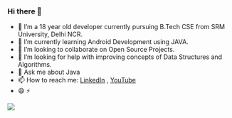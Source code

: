 ### Hi there 👋

- 🔭 I’m a 18 year old developer currently pursuing B.Tech CSE from SRM University, Delhi NCR.
- 🌱 I’m currently learning Android Development using JAVA.
- 👯 I’m looking to collaborate on Open Source Projects.
- 🤔 I’m looking for help with improving concepts of Data Structures and Algorithms.
- 💬 Ask me about Java
- 📫 How to reach me: [LinkedIn](https://www.linkedin.com/in/adityathakurxd/) , [YouTube](https://www.youtube.com/zresthin)
- 😄 ⚡ 


<img src="https://github-readme-stats.vercel.app/api?username=adityathakurxd&&show_icons=true&title_color=ffffff&icon_color=bb2acf&text_color=daf7dc&bg_color=151515">
